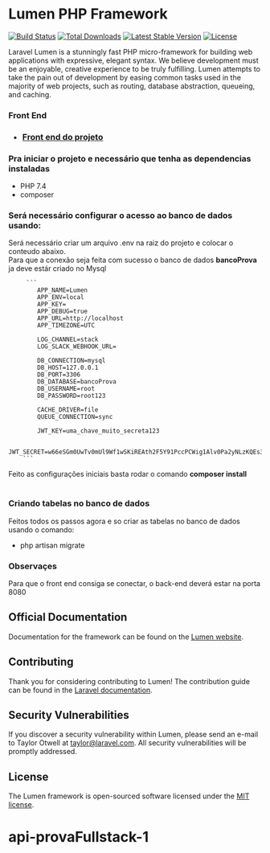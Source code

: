 # Lumen PHP Framework

[![Build Status](https://travis-ci.org/laravel/lumen-framework.svg)](https://travis-ci.org/laravel/lumen-framework)
[![Total Downloads](https://img.shields.io/packagist/dt/laravel/framework)](https://packagist.org/packages/laravel/lumen-framework)
[![Latest Stable Version](https://img.shields.io/packagist/v/laravel/framework)](https://packagist.org/packages/laravel/lumen-framework)
[![License](https://img.shields.io/packagist/l/laravel/framework)](https://packagist.org/packages/laravel/lumen-framework)

Laravel Lumen is a stunningly fast PHP micro-framework for building web applications with expressive, elegant syntax. We believe development must be an enjoyable, creative experience to be truly fulfilling. Lumen attempts to take the pain out of development by easing common tasks used in the majority of web projects, such as routing, database abstraction, queueing, and caching.

<h3>Front End<h3>
    <p>
        <ul>
        <li><a href="https://github.com/thayronFeitosa/front-provaFullstack-1" >Front end do projeto</a></li>
    </ul>
    </p>

<p>
    <h3> <strong>Pra iniciar o projeto e necessário que tenha as dependencias instaladas</strong></h3>
    <ul>
        <li>PHP 7.4</li>
        <li>composer</li>
    </ul>
    <p>
     <h3> Será necessário configurar o acesso ao banco de dados usando:</h3>
     <p>Será necessário criar um arquivo .env na raiz do projeto e colocar o conteudo abaixo.<br>Para que a conexão seja feita com sucesso o banco de dados <strong>bancoProva</strong> ja deve estár criado no Mysql <p>
     
         ```
            APP_NAME=Lumen
            APP_ENV=local
            APP_KEY=
            APP_DEBUG=true
            APP_URL=http://localhost
            APP_TIMEZONE=UTC

            LOG_CHANNEL=stack
            LOG_SLACK_WEBHOOK_URL=

            DB_CONNECTION=mysql
            DB_HOST=127.0.0.1
            DB_PORT=3306
            DB_DATABASE=bancoProva
            DB_USERNAME=root
            DB_PASSWORD=root123

            CACHE_DRIVER=file
            QUEUE_CONNECTION=sync

            JWT_KEY=uma_chave_muito_secreta123

            JWT_SECRET=w66eSGm0UwTv0mUl9Wf1wSKiREAth2F5Y91PccPCWig1Alv0Pa2yNLzKQEs3bZy
        ```
        
   <p>Feito as configurações iniciais basta rodar o comando <strong>composer install</strong> <br><br>
    <h3>Criando tabelas no banco de dados</h3>
        Feitos todos os passos agora e so criar as tabelas no banco de dados usando o comando:<br>
      <ul>
        <li>php artisan migrate</li>
    </ul>
   
   </p>
   <h3>Observaçes</h3>
    <p>
        Para que o front end consiga se conectar, o back-end deverá estar na porta 8080
    </p>
</p>

## Official Documentation



Documentation for the framework can be found on the [Lumen website](https://lumen.laravel.com/docs).

## Contributing

Thank you for considering contributing to Lumen! The contribution guide can be found in the [Laravel documentation](https://laravel.com/docs/contributions).

## Security Vulnerabilities

If you discover a security vulnerability within Lumen, please send an e-mail to Taylor Otwell at taylor@laravel.com. All security vulnerabilities will be promptly addressed.

## License

The Lumen framework is open-sourced software licensed under the [MIT license](https://opensource.org/licenses/MIT).
# api-provaFullstack-1
